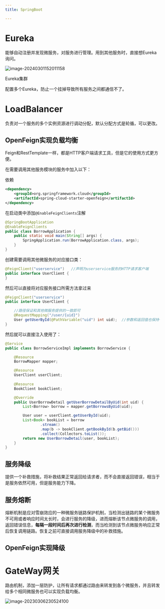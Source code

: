 ```yaml
---
title: SpringBoot

---
```


# Eureka

能够自动注册并发现微服务，对服务进行管理。用到其他服务时，直接想Eureka询问。

![image-20240301152011158](C:\Users\茉莉花茶\AppData\Roaming\Typora\typora-user-images\image-20240301152011158.png)

Eureka集群

配置多个Eureka，防止一个挂掉导致所有服务之间都通信不了。

# LoadBalancer

负责对一个服务的多个实例资源进行调动分配，默认分配方式是轮循，可以更改。

## OpenFeign实现负载均衡

Feign和RestTemplate一样，都是HTTP客户端请求工具，但是它的使用方式更方便。

在需要调用其他服务模块的服务中加入以下：

依赖

```xml
<dependency>
    <groupId>org.springframework.cloud</groupId>
    <artifactId>spring-cloud-starter-openfeign</artifactId>
</dependency>
```

在启动类中添加`@EnableFeignClients`注解

```java 
@SpringBootApplication
@EnableFeignClients
public class BorrowApplication {
    public static void main(String[] args) {
        SpringApplication.run(BorrowApplication.class, args);
    }
}
```

创建需要调用其他微服务的对应接口类：

```java
@FeignClient("userservice")   //声明为userservice服务的HTTP请求客户端
public interface UserClient {
}
```

然后可以直接将对应服务接口所需方法拿过来

```java
@FeignClient("userservice")
public interface UserClient {

  	//路径保证和其他微服务提供的一致即可
    @RequestMapping("/user/{uid}")
    User getUserById(@PathVariable("uid") int uid);  //参数和返回值也保持一致
}
```

然后就可以直接注入使用了：

```java
@Service
public class BorrowServiceImpl implements BorrowService {

    @Resource
    BorrowMapper mapper;

    @Resource
    UserClient userClient;
    
    @Resource
    BookClient bookClient;

    @Override
    public UserBorrowDetail getUserBorrowDetailByUid(int uid) {
        List<Borrow> borrow = mapper.getBorrowsByUid(uid);

        User user = userClient.getUserById(uid);
        List<Book> bookList = borrow
                .stream()
                .map(b -> bookClient.getBookById(b.getBid()))
                .collect(Collectors.toList());
        return new UserBorrowDetail(user, bookList);
    }
}
```

## 服务降级

提供一个补救措施，将补救结果正常返回给请求者，而不会直接返回错误，相当于是服务依然可用，但是服务能力下降。

## 服务熔断

熔断机制是应对雪崩效应的一种微服务链路保护机制，当检测出链路的某个微服务不可用或者响应时间太长时，会进行服务的降级，进而熔断该节点微服务的调用，返回错误信息，**每隔一段时间后再次进行检测**，而当检测到该节点微服务响应正常后恢复调用链路。恢复之前可直接调用服务降级中的补救措施。

## OpenFeign实现降级

# GateWay网关

路由机制，添加一层防护，让所有请求都通过路由来转发到各个微服务，并且转发给多个相同微服务也可以实现负载均衡。

![image-20230306230524100](https://image.itbaima.cn/markdown/2023/03/06/gMwst5OGfvPCTd8.png)
